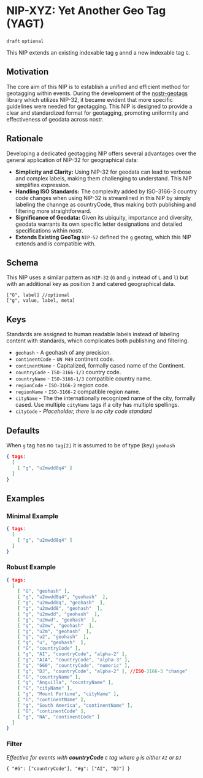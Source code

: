 # NIP-XYZ: Yet Another Geo Tag (YAGT)

`draft` `optional`

This NIP extends an existing indexable tag `g` annd a new indexable tag `G`. 

## Motivation
The core aim of this NIP is to establish a unified and efficient method for geotagging within events. During the development of the [nostr-geotags](https://github.com/sandwichfarm/nostr-geotags) library which utilizes NIP-32, it became evident that more specific guidelines were needed for geotagging. This NIP is designed to provide a clear and standardized format for geotagging, promoting uniformity and effectiveness of geodata across nostr.

## Rationale
Developing a dedicated geotagging NIP offers several advantages over the general application of NIP-32 for geographical data:

- **Simplicity and Clarity:** Using NIP-32 for geodata can lead to verbose and complex labels, making them challenging to understand. This NIP simplifies expression.
- **Handling ISO Standards:** The complexity added by ISO-3166-3 country code changes when using NIP-32 is streamlined in this NIP by simply labeling the channge as countryCode, thus making both publishing and filtering more straightforward.
- **Significance of Geodata:** Given its ubiquity, importance and diversity, geodata warrants its own specific letter designations and detailed specifications within nostr.
- **Extends Existing GeoTag** `NIP-52` defined the `g` geotag, which this NIP extends and is compatible with.

## Schema 
This NIP uses a similar pattern as `NIP-32` (`G` and `g` instead of `L` and `l`) but with an additional key as position `3` and catered geographical data.

```
["G", label] //optional
["g", value, label, meta]
```

## Keys
Standards are assigned to human readable labels instead of labeling content with standards, which complicates both publishing and filtering. 

- `geohash` - A geohash of any precision.
- `continentCode` - `UN M49` continent code.
- `continentName` - Capitalized, formally cased name of the Continent. 
- `countryCode` - `ISO-3166-1/3` country code. 
- `countryName` - `ISO-3166-1/3` compatible country name. 
- `regionCode` - `ISO-3166-2` region code. 
- `regionName` - `ISO-3166-2` compatible region name.
- `cityName` - The the internationally recognized name of the city, formally cased. Use multiple `cityName` tags if a city has multiple spellings. 
- `cityCode` - _Placeholder, there is no city code standard_ 

## Defaults
When `g` tag has no `tag[2]` it is assumed to be of type (key) `geohash` 

```json
{ tags:
  [
    [ "g", "u2mwdd8q4" ]
  ]
}
```

## Examples

### Minimal Example 
```json
{ tags:
  [
    [ "g", "u2mwdd8q4" ]
  ]
}
```

### Robust Example
```json
{ tags:
  [
    [ "G", "geohash" ],
    [ "g", "u2mwdd8q4", "geohash"  ],
    [ "g", "u2mwdd8q", "geohash"  ],
    [ "g", "u2mwdd8", "geohash"  ],
    [ "g", "u2mwdd", "geohash"  ],
    [ "g", "u2mwd", "geohash"  ],
    [ "g", "u2mw", "geohash"  ],
    [ "g", "u2m", "geohash"  ],
    [ "g", "u2", "geohash"  ],
    [ "g", "u", "geohash"  ],
    [ "G", "countryCode" ],
    [ "g", "AI", "countryCode", "alpha-2" ],
    [ "g", "AIA", "countryCode", "alpha-3" ],
    [ "g", "660", "countryCode", "numeric" ],
    [ "g", "DJ", "countryCode", "alpha-2" ], //ISO-3166-3 "change"
    [ "G", "countryName" ],
    [ "g", "Anguilla", "countryName" ],
    [ "G", "cityName" ],
    [ "g", "Mount Fortune", "cityName" ],
    [ "G", "continentName" ],
    [ "g", "South America", "continentName" ],
    [ "G", "continentCode" ],
    [ "g", "NA", "continentCode" ]
  ] 
}
```

### Filter
_Effective for events with **countryCode** `G` tag where `g` is either `AI` or `DJ`_

```
{ "#G": ["countryCode"], "#g": ["AI", "DJ"] }
```